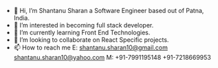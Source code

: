  - 👋 Hi, I’m Shantanu Sharan a Software Engineer based out of Patna, India.
 - 👀 I’m interested in becoming full stack developer.
 - 🌱 I’m currently learning Front End Technologies. 
 - 💞️ I’m looking to collaborate on React Specific projects.
 - 📫 How to reach me 
         E: shantanu.sharan10@gmail.com
            shantanu.sharan10@yahoo.com
         M: +91-7991195148
            +91-7218669953
